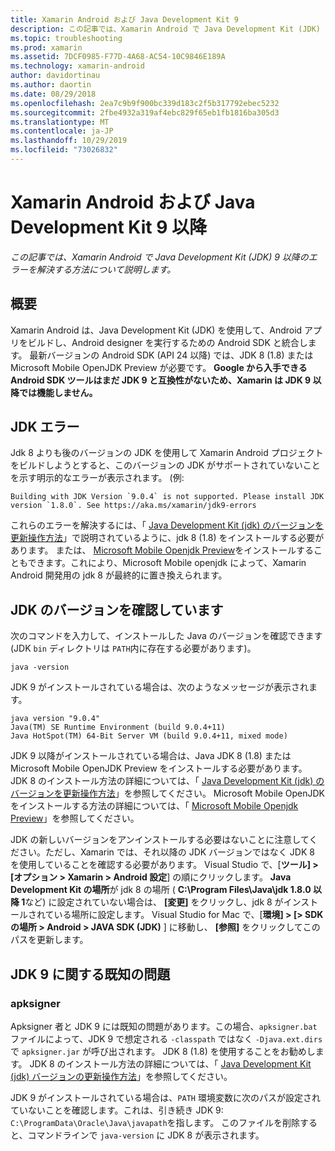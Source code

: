 ```yaml
---
title: Xamarin Android および Java Development Kit 9
description: この記事では、Xamarin Android で Java Development Kit (JDK) 9 以降のエラーを解決する方法について説明します。
ms.topic: troubleshooting
ms.prod: xamarin
ms.assetid: 7DCF0985-F77D-4A68-AC54-10C9846E189A
ms.technology: xamarin-android
author: davidortinau
ms.author: daortin
ms.date: 08/29/2018
ms.openlocfilehash: 2ea7c9b9f900bc339d183c2f5b317792ebec5232
ms.sourcegitcommit: 2fbe4932a319af4ebc829f65eb1fb1816ba305d3
ms.translationtype: MT
ms.contentlocale: ja-JP
ms.lasthandoff: 10/29/2019
ms.locfileid: "73026832"
---
```

# <a name="xamarinandroid-and-java-development-kit-9-or-later"></a>Xamarin Android および Java Development Kit 9 以降

_この記事では、Xamarin Android で Java Development Kit (JDK) 9 以降のエラーを解決する方法について説明します。_

## <a name="overview"></a>概要

Xamarin Android は、Java Development Kit (JDK) を使用して、Android アプリをビルドし、Android designer を実行するための Android SDK と統合します。 最新バージョンの Android SDK (API 24 以降) では、JDK 8 (1.8) または Microsoft Mobile OpenJDK Preview が必要です。 **Google から入手できる Android SDK ツールはまだ JDK 9 と互換性がないため、Xamarin は JDK 9 以降では機能しません。**

## <a name="jdk-errors"></a>JDK エラー

Jdk 8 よりも後のバージョンの JDK を使用して Xamarin Android プロジェクトをビルドしようとすると、このバージョンの JDK がサポートされていないことを示す明示的なエラーが表示されます。 (例:

```shell
Building with JDK Version `9.0.4` is not supported. Please install JDK version `1.8.0`. See https://aka.ms/xamarin/jdk9-errors
```

これらのエラーを解決するには、「 [Java Development Kit (jdk) のバージョンを更新操作方法](~/android/troubleshooting/questions/update-jdk.md)」で説明されているように、jdk 8 (1.8) をインストールする必要があります。
または、 [Microsoft Mobile Openjdk Preview](~/android/get-started/installation/openjdk.md)をインストールすることもできます。これにより、Microsoft Mobile openjdk によって、Xamarin Android 開発用の jdk 8 が最終的に置き換えられます。

## <a name="checking-the-jdk-version"></a>JDK のバージョンを確認しています

次のコマンドを入力して、インストールした Java のバージョンを確認できます (JDK `bin` ディレクトリは `PATH`内に存在する必要があります)。

```shell
java -version
```

JDK 9 がインストールされている場合は、次のようなメッセージが表示されます。

```shell
java version "9.0.4"
Java(TM) SE Runtime Environment (build 9.0.4+11)
Java HotSpot(TM) 64-Bit Server VM (build 9.0.4+11, mixed mode)
```

JDK 9 以降がインストールされている場合は、Java JDK 8 (1.8) または Microsoft Mobile OpenJDK Preview をインストールする必要があります。 JDK 8 のインストール方法の詳細については、「 [Java Development Kit (jdk) のバージョンを更新操作方法](~/android/troubleshooting/questions/update-jdk.md)」を参照してください。 Microsoft Mobile OpenJDK をインストールする方法の詳細については、「 [Microsoft Mobile Openjdk Preview](~/android/get-started/installation/openjdk.md)」を参照してください。

JDK の新しいバージョンをアンインストールする必要はないことに注意してください。ただし、Xamarin では、それ以降の JDK バージョンではなく JDK 8 を使用していることを確認する必要があります。 Visual Studio で、[**ツール] > [オプション > Xamarin > Android 設定**] の順にクリックします。 **Java Development Kit の場所**が jdk 8 の場所 ( **C:\\Program Files\\Java\\jdk 1.8.0 以降 1**など) に設定されていない場合は、 **[変更]** をクリックし、jdk 8 がインストールされている場所に設定します。 Visual Studio for Mac で、[**環境] > [> SDK の場所 > Android > JAVA SDK (JDK)** ] に移動し、 **[参照]** をクリックしてこのパスを更新します。

## <a name="known-issues-with-jdk-9"></a>JDK 9 に関する既知の問題

### <a name="apksigner"></a>apksigner

Apksigner 者と JDK 9 には既知の問題があります。この場合、`apksigner.bat` ファイルによって、JDK 9 で想定される `-classpath` ではなく `-Djava.ext.dirs` で `apksigner.jar` が呼び出されます。 JDK 8 (1.8) を使用することをお勧めします。 JDK 8 のインストール方法の詳細については、「 [Java Development Kit (jdk) バージョンの更新操作方法](~/android/troubleshooting/questions/update-jdk.md)」を参照してください。

JDK 9 がインストールされている場合は、`PATH` 環境変数に次のパスが設定されていないことを確認します。これは、引き続き JDK 9: `C:\ProgramData\Oracle\Java\javapath`を指します。 このファイルを削除すると、コマンドラインで `java-version` に JDK 8 が表示されます。
